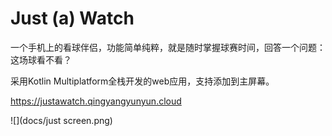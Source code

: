 # Just (a) Watch

一个手机上的看球伴侣，功能简单纯粹，就是随时掌握球赛时间，回答一个问题：这场球看不看？

采用Kotlin Multiplatform全栈开发的web应用，支持添加到主屏幕。

https://justawatch.qingyangyunyun.cloud

![](docs/just screen.png)



